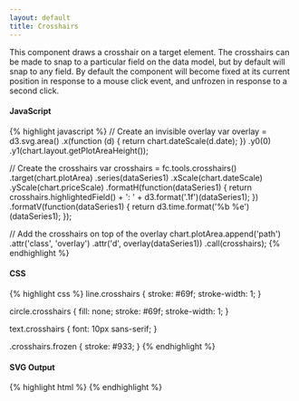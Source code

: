 ```yaml
---
layout: default
title: Crosshairs
---
```


This component draws a crosshair on a target element.
The crosshairs can be made to snap to a particular field on the data model, but by default will snap to any field.
By default the component will become fixed at its current position in response to a mouse click event, and unfrozen in response to a second click.

<div id="example_crosshairs" class="chart"> </div>

#### JavaScript

{% highlight javascript %}
// Create an invisible overlay
var overlay = d3.svg.area()
  .x(function (d) { return chart.dateScale(d.date); })
  .y0(0)
  .y1(chart.layout.getPlotAreaHeight());

// Create the crosshairs
var crosshairs = fc.tools.crosshairs()
  .target(chart.plotArea)
  .series(dataSeries1)
  .xScale(chart.dateScale)
  .yScale(chart.priceScale)
  .formatH(function(dataSeries1) { return crosshairs.highlightedField() + ': ' + d3.format('.1f')(dataSeries1); })
  .formatV(function(dataSeries1) { return d3.time.format('%b %e')(dataSeries1); });

// Add the crosshairs on top of the overlay
chart.plotArea.append('path')
  .attr('class', 'overlay')
  .attr('d', overlay(dataSeries1))
  .call(crosshairs);
{% endhighlight %}

#### CSS

{% highlight css %}
line.crosshairs {
  stroke: #69f;
  stroke-width: 1;
}

circle.crosshairs {
  fill: none;
  stroke: #69f;
  stroke-width: 1;
}

text.crosshairs {
  font: 10px sans-serif;
}

.crosshairs.frozen {
  stroke: #933;
}
{% endhighlight %}

#### SVG Output

{% highlight html %}
<g class="crosshairs">
	<line class="crosshairs horizontal"></line>
	<line class="crosshairs vertical"></line>
	<circle class="crosshairs circle"></circle>
	<text class="crosshairs callout horizontal"></text>
	<text class="crosshairs callout vertical"></text>
</g>
{% endhighlight %}

<script type="text/javascript">
(function(){
  var chart = createPlotArea(dataSeries1, '#example_crosshairs');

  // Create the OHLC series
  var ohlc = fc.series.ohlc()
    .xScale(chart.dateScale)
    .yScale(chart.priceScale);

  // Add the primary OHLC series
  chart.plotArea.selectAll('.series').remove();
  chart.plotArea.append('g')
    .attr('class', 'series')
    .datum(dataSeries1)
    .call(ohlc);

  // Create an invisible overlay
  var overlay = d3.svg.area()
    .x(function (d) { return chart.dateScale(d.date); })
    .y0(0)
    .y1(chart.layout.getPlotAreaHeight());

  // Create the crosshairs
  var crosshairs = fc.tools.crosshairs()
    .target(chart.plotArea)
    .series(dataSeries1)
    .xScale(chart.dateScale)
    .yScale(chart.priceScale)
    .formatH(function(dataSeries1) { return crosshairs.highlightedField() + ': ' + d3.format('.1f')(dataSeries1); })
    .formatV(function(dataSeries1) { return d3.time.format('%b %e')(dataSeries1); });

  // Add the crosshairs on top of the overlay
  chart.plotArea.append('path')
    .attr('class', 'overlay')
    .attr('d', overlay(dataSeries1))
    .call(crosshairs);
}());
</script>
